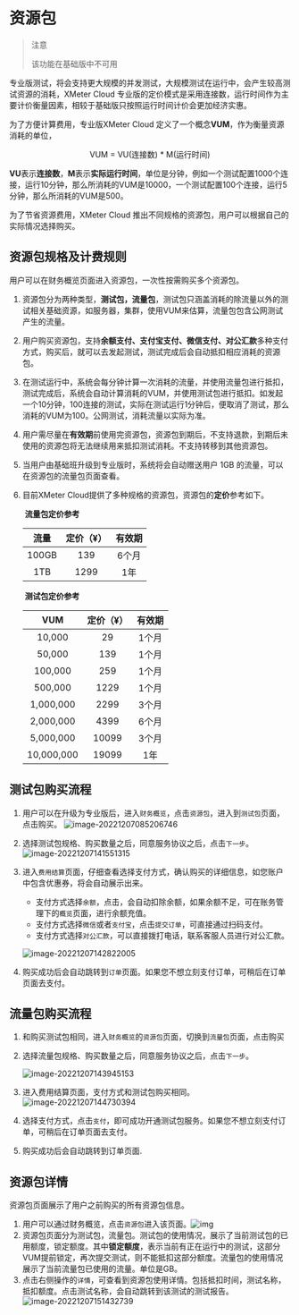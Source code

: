 # 资源包

> 注意
>
> 该功能在基础版中不可用

专业版测试，将会支持更大规模的并发测试，大规模测试在运行中，会产生较高测试资源的消耗，XMeter Cloud 专业版的定价模式是采用连接数，运行时间作为主要计价衡量因素，相较于基础版只按照运行时间计价会更加经济实惠。

为了方便计算费用，专业版XMeter Cloud 定义了一个概念**VUM**，作为衡量资源消耗的单位，

<center>VUM = VU(连接数) * M(运行时间)</center>

**VU**表示**连接数**，**M**表示**实际运行时间**，单位是分钟，例如一个测试配置1000个连接，运行10分钟，那么所消耗的VUM是10000，一个测试配置100个连接，运行5分钟，那么所消耗的VUM是500。

为了节省资源费用，XMeter Cloud 推出不同规格的资源包，用户可以根据自己的实际情况选择购买。

## 资源包规格及计费规则

用户可以在财务概览页面进入资源包，一次性按需购买多个资源包。

1. 资源包分为两种类型，**测试包，流量包**，测试包只涵盖消耗的除流量以外的测试相关基础资源，如服务器，集群，使用VUM来估算，流量包包含公网测试产生的流量。

2. 用户购买资源包，支持**余额支付、支付宝支付、微信支付、对公汇款**多种支付方式，购买后，就可以去发起测试，测试完成后会自动抵扣相应消耗的资源包。

3. 在测试运行中，系统会每分钟计算一次消耗的流量，并使用流量包进行抵扣，测试完成后，系统会自动计算消耗的VUM，并使用测试包进行抵扣。如发起一个10分钟，100连接的测试，实际在测试运行1分钟后，便取消了测试，那么消耗的VUM为100。公网测试，消耗流量以实际为准。

4. 用户需尽量在**有效期**前使用完资源包，资源包到期后，不支持退款，到期后未使用的资源包将无法继续用来抵扣测试消耗。不支持转移到其他资源包。

5. 当用户由基础班升级到专业版时，系统将会自动赠送用户 1GB 的流量，可以在资源包的流量包页面查看。

6. 目前XMeter Cloud提供了多种规格的资源包，资源包的**定价**参考如下。

   ​																				**流量包定价参考**

   | 流量  | 定价（¥） | 有效期 |
   | :---: | :-------: | :----: |
   | 100GB |    139    | 6个月  |
   |  1TB  |   1299    |  1年   |

   ​																			**测试包定价参考**

   |    VUM     | 定价（¥） | 有效期 |
   | :--------: | :-------: | :----: |
   |   10,000   |    29     | 1个月  |
   |   50,000   |    139    | 1个月  |
   |  100,000   |    259    | 1个月  |
   |  500,000   |   1229    | 1个月  |
   | 1,000,000  |   2299    | 3个月  |
   | 2,000,000  |   4399    | 6个月  |
   | 5,000,000  |   10099   | 3个月  |
   | 10,000,000 |   19099   |  1年   |


## 测试包购买流程

1. 用户可以在升级为专业版后，进入`财务概览`，点击`资源包`，进入到`测试包`页面，点击购买。
    ![image-20221207085206746](../_assets/test-pack-enter.png)

2. 选择测试包规格、购买数量之后，同意服务协议之后，点击`下一步`。
   ![image-20221207141551315](../_assets/test-pack-buy.png)

3. 进入`费用结算`页面，仔细查看选择支付方式，确认购买的详细信息，如您账户中包含优惠券，将会自动展示出来。

   - 支付方式选择`余额`，点击，会自动扣除余额，如果余额不足，可在账务管理下的`概览`页面，进行余额充值。
   - 支付方式选择`微信`或者`支付宝`，点击`提交订单`，可直接通过扫码支付。
   - 支付方式选择`对公汇款`，可以直接拨打电话，联系客服人员进行对公汇款。

   ![image-20221207142822005](../_assets/test-pack-purchase.png)

4. 购买成功后会自动跳转到`订单`页面。如果您不想立刻支付订单，可稍后在订单页面去支付。

## 流量包购买流程

1. 和购买测试包相同，进入`财务概览`的`资源包`页面，切换到`流量包`页面，点击购买

2. 选择流量包规格、购买数量之后，同意服务协议之后，点击`下一步`。

   ![image-20221207143945153](../_assets/traffic-pack-buy.png)

3. 进入费用结算页面，支付方式和测试包购买相同。
    ![image-20221207144730394](../_assets/traffic-pack-purchase.png)

4. 选择支付方式，点击`支付`，即可成功开通测试包服务。如果您不想立刻支付订单，可稍后在订单页面去支付。

5. 购买成功后会自动跳转到订单页面.

## 资源包详情

资源包页面展示了用户之前购买的所有资源包信息。

1. 用户可以通过财务概览，点击`资源包`进入该页面。![img](../_assets/resource-page.png)
2. 资源包页面分为测试包，流量包。测试包的使用情况，展示了当前测试包的已用额度，锁定额度。其中**锁定额度**，表示当前有正在运行中的测试，这部分VUM提前锁定，再次提交测试，则不能抵扣这部分额度。流量包的使用情况展示了当前流量包已使用的流量。单位是GB。
3. 点击右侧操作的`详情`，可查看到资源包使用详情。包括抵扣时间，测试名称，抵扣额度。点击测试名称，会自动跳转到该测试的测试报告。![image-20221207151432739](../_assets/resource-usage.png)
